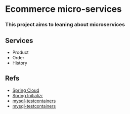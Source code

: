 # Ecommerce micro-services

### This project aims to leaning about microservices

## Services
- Product
- Order
- History

## Refs
- [Spring Cloud](https://spring.io/projects/spring-cloud)
- [Spring Initializr](https://start.spring.io/)
- [mysql-testcontainers](https://testcontainers.com/modules/mysql/)
- [mysql-testcontainers](https://testcontainers.com/modules/mysql/)
